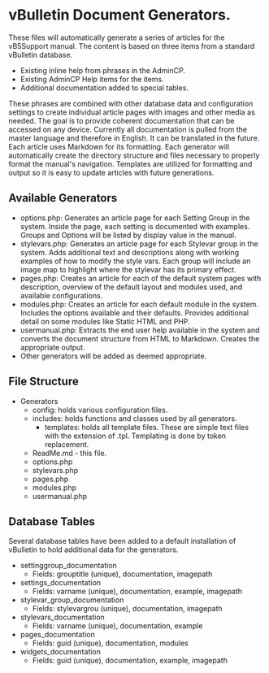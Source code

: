 # vBulletin Document Generators.
These files will automatically generate a series of articles for the vB5Support manual. The content is based on three items from a standard vBulletin database.
- Existing inline help from phrases in the AdminCP.
- Existing AdminCP Help items for the items.
- Additional documentation added to special tables. 

These phrases are combined with other database data and configuration settings to create individual article pages with images and other media as needed. The goal is to provide coherent documentation that can be accessed on any device. Currently all documentation is pulled from the master language and therefore in English. It can be translated in the future. Each article uses Markdown for its formatting. Each generator will automatically create the directory structure and files necessary to properly format the manual's navigation. Templates are utilized for formatting and output so it is easy to update articles with future generations.

## Available Generators
- options.php: Generates an article page for each Setting Group in the system. Inside the page, each setting is documented with examples. Groups and Options will be listed by display value in the manual.
- stylevars.php: Generates an article page for each Stylevar group in the system. Adds additional text and descriptions along with working examples of how to modify the style vars. Each group will include an image map to highlight where the stylevar has its primary effect.
- pages.php: Creates an article for each of the default system pages with description, overview of the default layout and modules used, and available configurations.
- modules.php: Creates an article for each default module in the system. Includes the options available and their defaults. Provides additional detail on some modules like Static HTML and PHP. 
- usermanual.php: Extracts the end user help available in the system and converts the document structure from HTML to Markdown. Creates the appropriate output.
- Other generators will be added as deemed appropriate.

## File Structure
- Generators
    - config: holds various configuration files.
    - includes: holds functions and classes used by all generators.
        - templates: holds all template files. These are simple text files with the extension of .tpl. Templating is done by token replacement.
    - ReadMe.md - this file.
    - options.php
    - stylevars.php
    - pages.php
    - modules.php
    - usermanual.php
 
## Database Tables
Several database tables have been added to a default installation of vBulletin to hold additional data for the generators.
- settinggroup_documentation
    - Fields: grouptitle (unique), documentation, imagepath
- settings_documentation
    - Fields: varname (unique), documentation, example, imagepath
- stylevar_group_documentation
    - Fields: stylevargrou (unique), documentation, imagepath
- stylevars_documentation
    - Fields: varname (unique), documentation, example
- pages_documentation
    - Fields: guid (unique), documentation, modules
- widgets_documentation
    - Fields: guid (unique), documentation, example, imagepath